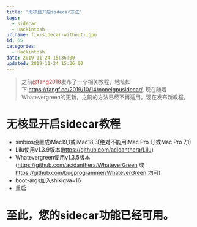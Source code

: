 ```yaml
---
title: '无核显开启sidecar方法'
tags:
  - sidecar
  - Hackintosh
urlname: fix-sidecar-without-igpu
id: 65
categories:
  - Hackintosh
date: 2019-11-24 15:36:00
updated: 2019-11-24 15:36:00
---
```


>之前<font color=#A52A2A >@fang2018</font>发布了一个相关教程，地址如下:<font color=#A52A2A >https://fangf.cc/2019/10/14/noneigpusidecar/</font>, 现在随着Whatevergreen的更新，之前的方法已经不再适用。现在发布新教程。
<!--more-->

# 无核显开启sidecar教程
* smbios设置成iMac19,1或iMac18,3(绝对不能用iMac Pro 1,1或Mac Pro 7,1)
* Lilu使用v1.3.9版本(https://github.com/acidanthera/Lilu)
* Whatevergreen使用v1.3.5版本(https://github.com/acidanthera/WhateverGreen 或 https://github.com/bugprogrammer/WhateverGreen 均可)
* boot-args加入shikigva=16
* 重启

# 至此，您的sidecar功能已经可用。